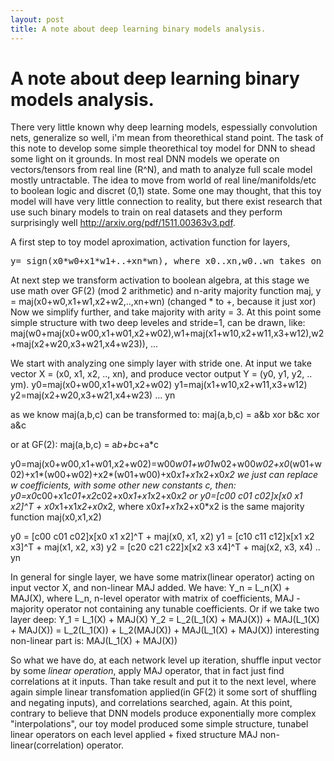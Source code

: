 ```yaml
---
layout: post
title: A note about deep learning binary models analysis.
---
```


A note about deep learning binary models analysis.
==================================================

There very little known why deep learning models, espessially convolution nets, generalize so well, i'm mean from theorethical stand point. 
The task of this note to develop some simple theorethical toy model for DNN to shead some light on it grounds.
In most real DNN models we operate on vectors/tensors from real line (R^N), and math to analyze full scale model mostly untractable. 
The idea to move from world of real line/manifolds/etc to boolean logic and discret (0,1) state. Some one may thought, that this toy model will have very little connection to reality, but there exist research that use such binary models to train on real datasets and they perform surprisingly well http://arxiv.org/pdf/1511.00363v3.pdf.

A first step to toy model aproximation, activation function for layers, 
<br>
<pre>
y= sign(x0*w0+x1*w1+..+xn*wn), where x0..xn,w0..wn takes on {-1, +1 }.
</pre>
At next step we transform activation to boolean algebra, at this stage we use math over GF(2) (mod 2 arithmetic) and n-arity majority function maj, y = maj(x0+w0,x1+w1,x2+w2,..,xn+wn) (changed * to +, because it just xor)
Now we simplify further, and take majority with arity = 3. At this point some simple structure with two deep leveles and stride=1, can be drawn, like:
maj(w0+maj(x0+w00,x1+w01,x2+w02),w1+maj(x1+w10,x2+w11,x3+w12),w2+maj(x2+w20,x3+w21,x4+w23)), ...

We start with analyzing one simply layer with stride one. At input we take vector X = (x0, x1, x2, .., xn), and produce vector output Y = (y0, y1, y2, .. ym).
y0=maj(x0+w00,x1+w01,x2+w02)
y1=maj(x1+w10,x2+w11,x3+w12)
y2=maj(x2+w20,x3+w21,x4+w23)
...
yn

as we know maj(a,b,c) can be transformed to:
maj(a,b,c) = a&b xor b&c xor a&c

or at GF(2):
maj(a,b,c) = a*b+b*c+a*c

y0=maj(x0+w00,x1+w01,x2+w02)=w00*w01+w01*w02+w00*w02+x0*(w01+w02)+x1*(w00+w02)+x2*(w01+w00)+x0*x1+x1*x2+x0*x2
we just can replace w coefficients, with some other new constants c, then:
y0=x0*c00+x1*c01+x2*c02+x0*x1+x1*x2+x0*x2 or
y0=[c00 c01 c02]x[x0 x1 x2]^T + x0*x1+x1*x2+x0*x2, where x0*x1+x1*x2+x0*x2 is the same majority function maj(x0,x1,x2)

y0 = [c00 c01 c02]x[x0 x1 x2]^T + maj(x0, x1, x2)
y1 = [c10 c11 c12]x[x1 x2 x3]^T + maj(x1, x2, x3)
y2 = [c20 c21 c22]x[x2 x3 x4]^T + maj(x2, x3, x4)
..
yn 

In general for single layer, we have some matrix(linear operator) acting on input vector X, and non-linear MAJ added.
We have:
Y_n = L_n(X) + MAJ(X), where L_n, n-level operator with matrix of coefficients, MAJ - majority operator not containing any tunable coefficients.
Or if we take two layer deep:
Y_1 = L_1(X) + MAJ(X)
Y_2 = L_2(L_1(X) + MAJ(X)) + MAJ(L_1(X) + MAJ(X)) = L_2(L_1(X)) + L_2(MAJ(X)) + MAJ(L_1(X) + MAJ(X))
interesting non-linear part is:
MAJ(L_1(X) + MAJ(X))

So what we have do, at each network level up iteration, shuffle input vector by some *linear operation*, apply MAJ operator, that in fact just find correlations at it inputs.
Than take result and put it to the next level, where again simple linear transfomation applied(in GF(2) it some sort of shuffling and negating inputs), and correlations searched, again.
At this point, contrary to believe that DNN models produce exponentially more complex "interpolations", our toy model produced some simple structure, tunabel linear operators on each level applied + fixed structure MAJ non-linear(correlation) operator.